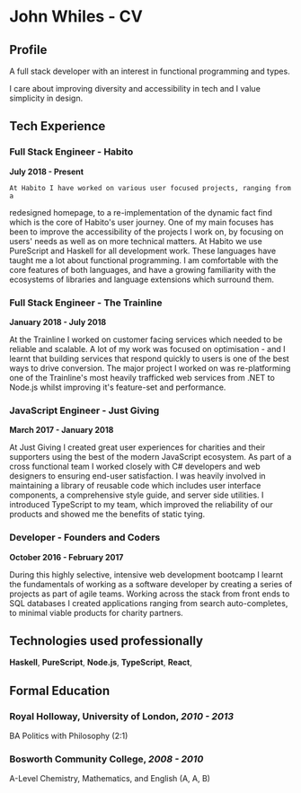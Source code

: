 # John Whiles - CV
## Profile
A full stack developer with an interest in functional programming and types.

I care about improving diversity and accessibility in tech and I value simplicity in
design. 


## Tech Experience

### Full Stack Engineer - Habito
__July 2018 - Present__

    At Habito I have worked on various user focused projects, ranging from a
  redesigned homepage, to a re-implementation of the dynamic fact find which is the core of
  Habito's user journey. One of my main focuses has been to improve
  the accessibility of the projects I work on, by focusing on users' needs as well as on 
  more technical matters.
    At Habito we use PureScript and Haskell for all development work. These
  languages have taught me a lot about functional programming. I am comfortable with the
  core features of both languages, and have a growing familiarity with the ecosystems 
  of libraries and language extensions which surround them.
  
  
### Full Stack Engineer - The Trainline
__January 2018 - July 2018__

  At the Trainline I worked on customer facing services which needed to be reliable and 
scalable. A lot of my work was focused on optimisation - and I learnt
that building services that respond quickly to users is one of the best ways
to drive conversion.
  The major project I worked on was re-platforming one of the Trainline's most 
heavily trafficked web services from .NET to Node.js whilst improving it's feature-set
and performance. 

### JavaScript Engineer - Just Giving
__March 2017 - January 2018__

  At Just Giving I created great user experiences for charities and their supporters 
using the best of the modern JavaScript ecosystem. As part of a cross functional team I
worked closely with C# developers and web designers to ensuring end-user satisfaction.
  I was heavily involved in maintaining a library of reusable code which includes 
user interface components, a comprehensive style guide, and server side utilities.
  I introduced TypeScript to my team, which improved the reliability of our products
and showed me the benefits of static tying.

### Developer - Founders and Coders
__October 2016 - February 2017__

During this highly selective, intensive web development bootcamp I learnt the 
fundamentals of working as a software developer by creating a series of projects as part
of agile teams. Working across the stack from front ends to SQL databases I
created  applications ranging from search auto-completes, to minimal viable 
products for charity partners. 

## Technologies used professionally
__Haskell__,
__PureScript__,
__Node.js__,
__TypeScript__,
__React__,

## Formal Education
### Royal Holloway, University of London, *2010 - 2013*
BA Politics with Philosophy (2:1)

### Bosworth Community College, *2008 - 2010*
A-Level Chemistry, Mathematics, and English (A, A, B)

